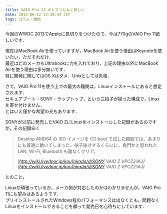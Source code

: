 ```yaml
---
title: VAIO Pro 11 がとてつもなく欲しい
date: 2013-06-12 22:38:44 JST
tags: コラム・雑談
---
```


今回のWWDC 2013でAppleに見切りをつけたので．今は770gのVAIO Pro 11欲しいです．

現在はMacBook Airを使っていますが，MacBook Airを使う理由はKeynoteを使いたい，ただそれだけ．  
最近はどのメーカもUltrabookに力を入れており，上記の理由以外にMacBook Airを使う理由は多分無いです．  
特に開発に関してはOS Xはダメ．Unixとしては失格．

さて，VAIO Pro 11を使う上での最大の難関は，Linuxインストールにあると想定されます．  
セキュアブート・SONY・ラップトップ，という三拍子が揃った構成で，Linuxを寄せ付けません．  
とはいえ僅かな希望の光もあります．

SONYが以前に発売したVAIO ZにLinuxをインストールした記録があるのですが，その記録曰く

> Desktop AMD64 の ISO イメージを CD boot で試した範囲では、あまりにも普通に動いてしまった。拍子抜けするくらいに。鬼門かと思われた LAN, Wi-Fi, Bluetooth も難なくクリア。
> 
> <cite>[http://wiki.livedoor.jp/kou1okada/d/SONY VAIO Z VPCZ21AJ](http://wiki.livedoor.jp/kou1okada/d/SONY VAIO Z VPCZ21AJ)</cite>

とのこと，

Linuxが頑張っているか，メーカ側が対応したのかはわかりませんが，VAIO Pro 11にも望みはあるようです．  
プリインストールされたWindows程のパフォーマンスは出なくとも，問題なくLinuxをインストールできることを願って発売日を心待ちにしています．

